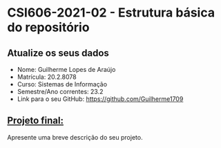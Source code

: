# **CSI606-2021-02 - Estrutura básica do repositório**

## Atualize os seus dados

- Nome: Guilherme Lopes de Araújo
- Matrícula: 20.2.8078
- Curso: Sistemas de Informação
- Semestre/Ano correntes: 23.2
- Link para o seu GitHub: <https://github.com/Guilherme1709>

## [Projeto final:](./Projeto/README.md)

Apresente uma breve descrição do seu projeto.

